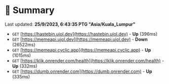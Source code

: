 # 📖 Summary
Last updated: **25/9/2023, 6:43:35 PTG "Asia/Kuala_Lumpur"**

- `GET` [https://hastebin.ujol.dev](https://hastebin.ujol.dev) - **Up** (396ms)
- `GET` [https://memeapi.ujol.dev](https://memeapi.ujol.dev) - **Down** (26522ms)
- `GET` [https://memeapi.cyclic.app](https://memeapi.cyclic.app) - **Up** (1015ms)
- `GET` [https://klik.onrender.com/health](https://klik.onrender.com/health) - **Up** (332ms)
- `GET` [https://dumb.onrender.com](https://dumb.onrender.com) - **Up** (335ms)

